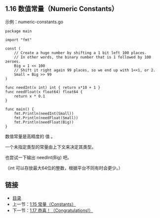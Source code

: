 ## 1.16 数值常量（Numeric Constants）

示例：numeric-constants.go

	package main

	import "fmt"

	const (
		// Create a huge number by shifting a 1 bit left 100 places.
		// In other words, the binary number that is 1 followed by 100 zeroes.
		Big = 1 << 100
		// Shift it right again 99 places, so we end up with 1<<1, or 2.
		Small = Big >> 99
	)

	func needInt(x int) int { return x*10 + 1 }
	func needFloat(x float64) float64 {
		return x * 0.1
	}

	func main() {
		fmt.Println(needInt(Small))
		fmt.Println(needFloat(Small))
		fmt.Println(needFloat(Big))
	}

数值常量是高精度的 值 。

一个未指定类型的常量由上下文来决定其类型。

也尝试一下输出 needInt(Big) 吧。

（int 可以存放最大64位的整数，根据平台不同有时会更少。）

## 链接
* [目录](https://github.com/gnefiy/go-zh/blob/master/tour/directory.md)
* 上一节：[1.15 常量（Constants）](https://github.com/gnefiy/go-zh/blob/master/tour/01.15.md)
* 下一节：[1.17 恭喜！（Congratulations!）](https://github.com/gnefiy/go-zh/blob/master/tour/01.17.md)
